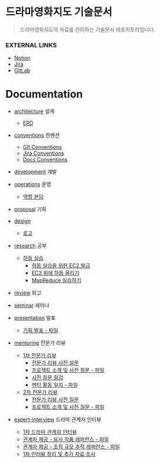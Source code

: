 # 드라마영화지도 기술문서

> 드라마영화지도의 자료를 관리하는 기술문서 레포지토리입니다.

### EXTERNAL LINKS

- [Notion](https://www.notion.so/seung-yoon-yu/A602-15c5fd213f994019a7b36417de61a148)
- [Jira](https://ssafy.atlassian.net/jira/software/c/projects/S09P21A602/boards/3288)
- [GitLab](https://lab.ssafy.com/s09-bigdata-dist-sub1/S09P21A602)

# Documentation

- [architecture](architecture/README.md) 설계
  - [ERD](architecture/erd.md)
- [conventions](conventions/README.md) 컨벤션
  - [GIt Conventions](conventions/git.md)
  - [Jira Conventions](conventions/jira.md)
  - [Docs Conventions](conventions/docs.md)
  
- [development](development/README.md) 개발
- [operations](operations/README.md) 운영
  - [역할 분담](operations/roles.md)
- [proposal](proposal/README.md) 기획
- [design](design/README.md)
  - [로고](design/logo.md)
- [research](research/README.md) 공부
  - [하둡 실습](research/hadoop/README.md)
    - [하둡 실습을 위한 EC2 발급](research/hadoop/create-ec2-instance.md)
    - [EC2 위에 하둡 올리기](research/hadoop/hdfs-on-ec2.md)
    - [MapReduce 실습하기](research/hadoop/practice-mapreduce.md)

- [review](review/README.md) 회고
- [seminar](seminar/README.md) 세미나
- [presentation](presentation/README.md) 발표
  - [기획 발표 - 파일](presentation/planning-presentation.pdf)

- [mentoring](mentoring/README.md) 전문가 리뷰
  - [1차 전문가 리뷰](mentoring/first/README.md)
    - [전문가 리뷰 사전 설문](mentoring/first/pre-survey.md)
    - [프로젝트 소개 및 사전 질문 - 파일](mentoring/first/project_introduction_and_pre_questions.pdf)
    - [사전 질문 점검](mentoring/first/checking-pre-queston.md)
    - [멘티 활동 일지 - 파일](mentoring/first/mentoring-program-review.pdf)
  - [2차 전문가 리뷰](mentoring/second/README.md)
    - [전문가 리뷰 사전 질문](mentoring/second/pre-survey.md)
    - [프로젝트 소개 및 사전 질문 - 파일](mentoring/second/project_introduction_and_pre_questions.pdf)
- [expert-interview](expert-interview/README.md) 드라마 관계자 인터뷰
  - [1차 드라마 관계자 인터뷰](expert-interview/first-interview.md)
  - [관계자 제공 - 유사 작품 레퍼런스 - 파일](expert-interview/related_works.pdf)
  - [관계자 제공 - 조직 규모 추적 레퍼런스 - 파일](expert-interview/reference_analysis.pdf)
  - [1차 인터뷰 정리 및 추가 자료 조사](expert-interview/first-wrap-up.md)

